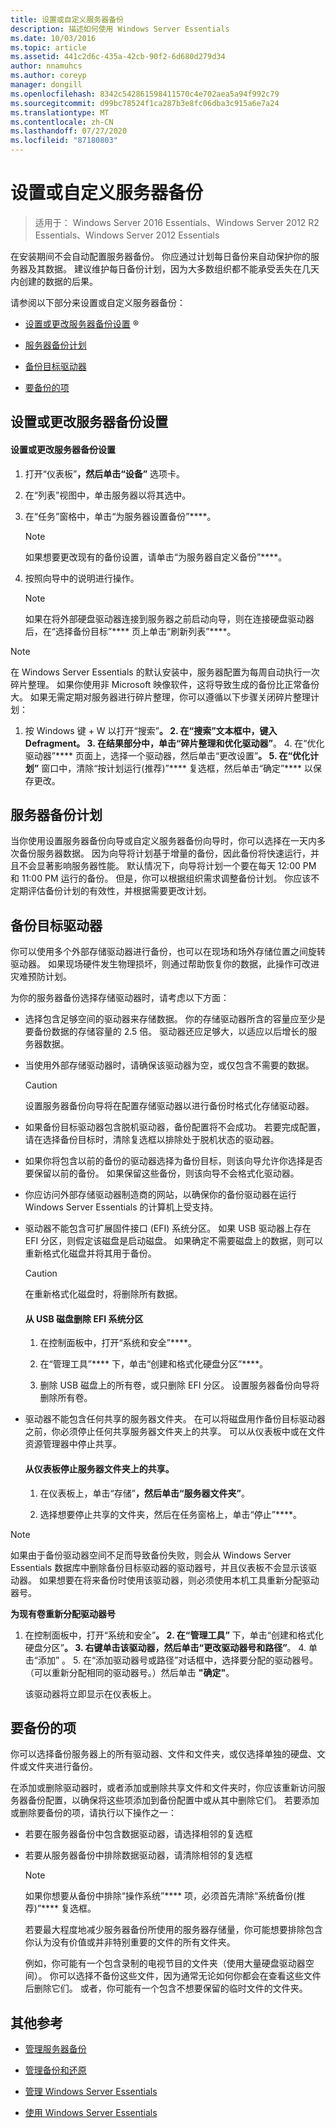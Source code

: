 ```yaml
---
title: 设置或自定义服务器备份
description: 描述如何使用 Windows Server Essentials
ms.date: 10/03/2016
ms.topic: article
ms.assetid: 441c2d6c-435a-42cb-90f2-6d680d279d34
author: nnamuhcs
ms.author: coreyp
manager: dongill
ms.openlocfilehash: 8342c542861598411570c4e702aea5a94f992c79
ms.sourcegitcommit: d99bc78524f1ca287b3e8fc06dba3c915a6e7a24
ms.translationtype: MT
ms.contentlocale: zh-CN
ms.lasthandoff: 07/27/2020
ms.locfileid: "87180803"
---
```

# <a name="set-up-or-customize-server-backup"></a>设置或自定义服务器备份

>适用于： Windows Server 2016 Essentials、Windows Server 2012 R2 Essentials、Windows Server 2012 Essentials

 在安装期间不会自动配置服务器备份。 你应通过计划每日备份来自动保护你的服务器及其数据。 建议维护每日备份计划，因为大多数组织都不能承受丢失在几天内创建的数据的后果。

 请参阅以下部分来设置或自定义服务器备份：

-   [设置或更改服务器备份设置](Set-up-or-customize-server-backup.md#BKMK_1)  &reg;

-   [服务器备份计划](Set-up-or-customize-server-backup.md#BKMK_2)

-   [备份目标驱动器](Set-up-or-customize-server-backup.md#BKMK_Target)

-   [要备份的项](Set-up-or-customize-server-backup.md#BKMK_4)

##  <a name="set-up-or-change-server-backup-settings"></a><a name="BKMK_1"></a>设置或更改服务器备份设置

#### <a name="to-set-up-or-change-server-backup-settings"></a>设置或更改服务器备份设置

1.  打开“仪表板”****，然后单击“设备”**** 选项卡。

2.  在“列表”视图中，单击服务器以将其选中。

3.  在“任务”窗格中，单击“为服务器设置备份”****。

    > [!NOTE]
    >  如果想要更改现有的备份设置，请单击“为服务器自定义备份”****。

4.  按照向导中的说明进行操作。

    > [!NOTE]
    >  如果在将外部硬盘驱动器连接到服务器之前启动向导，则在连接硬盘驱动器后，在“选择备份目标”**** 页上单击“刷新列表”****。

> [!NOTE]
>  在 Windows Server Essentials 的默认安装中，服务器配置为每周自动执行一次碎片整理。 如果你使用非 Microsoft 映像软件，这将导致生成的备份比正常备份大。 如果无需定期对服务器进行碎片整理，你可以遵循以下步骤关闭碎片整理计划：
>
> 1. 按 Windows 键 + W 以打开“搜索”****。
>    2. 在“搜索”文本框中，键入 **Defragment**。
>    3. 在结果部分中，单击“碎片整理和优化驱动器”****。
>    4. 在“优化驱动器”**** 页面上，选择一个驱动器，然后单击“更改设置”****。
>    5. 在“优化计划”**** 窗口中，清除“按计划运行(推荐)”**** 复选框，然后单击“确定”**** 以保存更改。

##  <a name="server-backup-schedule"></a><a name="BKMK_2"></a>服务器备份计划
 当你使用设置服务器备份向导或自定义服务器备份向导时，你可以选择在一天内多次备份服务器数据。 因为向导将计划基于增量的备份，因此备份将快速运行，并且不会显著影响服务器性能。 默认情况下，向导将计划一个要在每天 12:00 PM 和 11:00 PM 运行的备份。 但是，你可以根据组织需求调整备份计划。 你应该不定期评估备份计划的有效性，并根据需要更改计划。

##  <a name="backup-target-drive"></a><a name="BKMK_Target"></a>备份目标驱动器
 你可以使用多个外部存储驱动器进行备份，也可以在现场和场外存储位置之间旋转驱动器。 如果现场硬件发生物理损坏，则通过帮助恢复你的数据，此操作可改进灾难预防计划。

 为你的服务器备份选择存储驱动器时，请考虑以下方面：

-   选择包含足够空间的驱动器来存储数据。 你的存储驱动器所含的容量应至少是要备份数据的存储容量的 2.5 倍。 驱动器还应足够大，以适应以后增长的服务器数据。

-   当使用外部存储驱动器时，请确保该驱动器为空，或仅包含不需要的数据。

    > [!CAUTION]
    >  设置服务器备份向导将在配置存储驱动器以进行备份时格式化存储驱动器。

-   如果备份目标驱动器包含脱机驱动器，备份配置将不会成功。 若要完成配置，请在选择备份目标时，清除复选框以排除处于脱机状态的驱动器。

-   如果你将包含以前的备份的驱动器选择为备份目标，则该向导允许你选择是否要保留以前的备份。 如果保留这些备份，则该向导不会格式化驱动器。

-   你应访问外部存储驱动器制造商的网站，以确保你的备份驱动器在运行 Windows Server Essentials 的计算机上受支持。

-   驱动器不能包含可扩展固件接口 (EFI) 系统分区。 如果 USB 驱动器上存在 EFI 分区，则假定该磁盘是启动磁盘。 如果确定不需要磁盘上的数据，则可以重新格式化磁盘并将其用于备份。

    > [!CAUTION]
    >  在重新格式化磁盘时，将删除所有数据。

    #### <a name="to-remove-an-efi-system-partition-from-a-usb-disk"></a>从 USB 磁盘删除 EFI 系统分区

    1.  在控制面板中，打开“系统和安全”****。

    2.  在“管理工具”**** 下，单击“创建和格式化硬盘分区”****。

    3.  删除 USB 磁盘上的所有卷，或只删除 EFI 分区。 设置服务器备份向导将删除所有卷。

-   驱动器不能包含任何共享的服务器文件夹。 在可以将磁盘用作备份目标驱动器之前，你必须停止任何共享服务器文件夹上的共享。 可以从仪表板中或在文件资源管理器中停止共享。

    #### <a name="to-stop-sharing-on-a-server-folder-from-the-dashboard"></a>从仪表板停止服务器文件夹上的共享。

    1.  在仪表板上，单击“存储”****，然后单击“服务器文件夹”****。

    2.  选择想要停止共享的文件夹，然后在任务窗格上，单击“停止”****。

> [!NOTE]
>  如果由于备份驱动器空间不足而导致备份失败，则会从 Windows Server Essentials 数据库中删除备份目标驱动器的驱动器号，并且仪表板不会显示该驱动器。 如果想要在将来备份时使用该驱动器，则必须使用本机工具重新分配驱动器号。
>
>  **为现有卷重新分配驱动器号**
>
> 1. 在控制面板中，打开“系统和安全”****。
>    2. 在“管理工具”**** 下，单击“创建和格式化硬盘分区”****。
>    3. 右键单击该驱动器，然后单击“更改驱动器号和路径”****。
>    4. 单击“添加”  。
>    5. 在“添加驱动器号或路径”对话框中，选择要分配的驱动器号。 （可以重新分配相同的驱动器号。）然后单击 **"确定"**。
>
>    该驱动器将立即显示在仪表板上。

##  <a name="items-to-be-backed-up"></a><a name="BKMK_4"></a>要备份的项
 你可以选择备份服务器上的所有驱动器、文件和文件夹，或仅选择单独的硬盘、文件或文件夹进行备份。

 在添加或删除驱动器时，或者添加或删除共享文件和文件夹时，你应该重新访问服务器备份配置，以确保将这些项添加到备份配置中或从其中删除它们。 若要添加或删除要备份的项，请执行以下操作之一：

- 若要在服务器备份中包含数据驱动器，请选择相邻的复选框

- 若要从服务器备份中排除数据驱动器，请清除相邻的复选框

  > [!NOTE]
  >  如果你想要从备份中排除“操作系统”**** 项，必须首先清除“系统备份(推荐)”**** 复选框。

  若要最大程度地减少服务器备份所使用的服务器存储量，你可能想要排除包含你认为没有价值或并非特别重要的文件的所有文件夹。

  例如，你可能有一个包含录制的电视节目的文件夹（使用大量硬盘驱动器空间）。 你可以选择不备份这些文件，因为通常无论如何你都会在查看这些文件后删除它们。 或者，你可能有一个包含不想要保留的临时文件的文件夹。

## <a name="additional-references"></a>其他参考

-   [管理服务器备份](Manage-Server-Backup-in-Windows-Server-Essentials.md)

-   [管理备份和还原](Manage-Backup-and-Restore-in-Windows-Server-Essentials.md)

-   [管理 Windows Server Essentials](Manage-Windows-Server-Essentials.md)

-   [使用 Windows Server Essentials](../use/Use-Windows-Server-Essentials.md)
